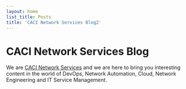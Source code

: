 ```yaml
---
layout: home
list_title: Posts
title: 'CACI Network Services Blog2'
---
```


# CACI Network Services Blog

We are [CACI Network Services](https://www.caci.co.uk/services/network-infrastructure-consulting/) and we are here to bring you interesting content in the world of DevOps, Network Automation, Cloud, Network Engineering and IT Service Management.
